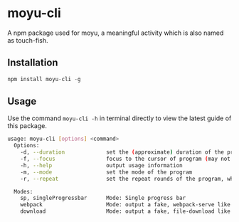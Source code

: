 # moyu-cli
A npm package used for moyu, a meaningful activity which is also named as touch-fish.

## Installation
```javascript
npm install moyu-cli -g
```

## Usage
Use the command `moyu-cli -h` in terminal directly to view the latest guide of this package.

```bash
usage: moyu-cli [options] <command>
  Options:
    -d, --duration             set the (approximate) duration of the program
    -f, --focus                focus to the cursor of program (may not work in all scenario)
    -h, --help                 output usage information  
    -m, --mode                 set the mode of the program
    -r, --repeat               set the repeat rounds of the program, while it is set to -1, the program will keep running until a terminal signal is sent, i.e. Ctrl + c.

  Modes:
    sp, singleProgressbar      Mode: Single progress bar
    webpack                    Mode: output a fake, webpack-serve like info-stream
    download                   Mode: output a fake, file-download like info-stream

```

